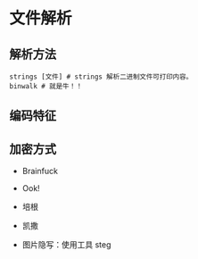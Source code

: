 # 文件解析

## 解析方法

```shell
strings [文件] # strings 解析二进制文件可打印内容。
binwalk # 就是牛！！
```

## 编码特征

## 加密方式

- Brainfuck
- Ook!
- 培根
- 凯撒

- 图片隐写：使用工具 steg
